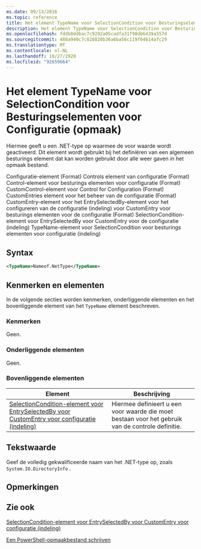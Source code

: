 ```yaml
---
ms.date: 09/13/2016
ms.topic: reference
title: Het element TypeName voor SelectionCondition voor Besturingselementen voor Configuratie (opmaak)
description: Het element TypeName voor SelectionCondition voor Besturingselementen voor Configuratie (opmaak)
ms.openlocfilehash: fddb8ddbac7c9292a05cadfa31f98db6439a557d
ms.sourcegitcommit: 488a940c7c828820b36a6ba56c119f64614afc29
ms.translationtype: MT
ms.contentlocale: nl-NL
ms.lasthandoff: 10/27/2020
ms.locfileid: "92659664"
---
```

# <a name="typename-element-for-selectioncondition-for-controls-for-configuration-format"></a>Het element TypeName voor SelectionCondition voor Besturingselementen voor Configuratie (opmaak)

Hiermee geeft u een .NET-type op waarmee de voor waarde wordt geactiveerd. Dit element wordt gebruikt bij het definiëren van een algemeen besturings element dat kan worden gebruikt door alle weer gaven in het opmaak bestand.

Configuratie-element (Format) Controls element van configuratie (Format) Control-element voor besturings elementen voor configuratie (Format) CustomControl-element voor Control for Configuration (Format) CustomEntries element voor het beheer van de configuratie (Format) CustomEntry-element voor het EntrySelectedBy-element voor het configureren van de configuratie (indeling) voor CustomEntry voor besturings elementen voor de configuratie (Format) SelectionCondition-element voor EntrySelectedBy voor CustomEntry voor de configuratie (indeling) TypeName-element voor SelectionCondition voor besturings elementen voor configuratie (indeling)

## <a name="syntax"></a>Syntax

```xml
<TypeName>Nameof.NetType</TypeName>

```

## <a name="attributes-and-elements"></a>Kenmerken en elementen

In de volgende secties worden kenmerken, onderliggende elementen en het bovenliggende element van het `TypeName` element beschreven.

### <a name="attributes"></a>Kenmerken

Geen.

### <a name="child-elements"></a>Onderliggende elementen

Geen.

### <a name="parent-elements"></a>Bovenliggende elementen

|Element|Beschrijving|
|-------------|-----------------|
|[SelectionCondition-element voor EntrySelectedBy voor CustomEntry voor configuratie (indeling)](./selectioncondition-element-for-entryselectedby-for-controls-for-configuration-format.md)|Hiermee definieert u een voor waarde die moet bestaan voor het gebruik van de controle definitie.|

## <a name="text-value"></a>Tekstwaarde

Geef de volledig gekwalificeerde naam van het .NET-type op, zoals `System.IO.DirectoryInfo` .

## <a name="remarks"></a>Opmerkingen

## <a name="see-also"></a>Zie ook

[SelectionCondition-element voor EntrySelectedBy voor CustomEntry voor configuratie (indeling)](./selectioncondition-element-for-entryselectedby-for-controls-for-configuration-format.md)

[Een PowerShell-opmaakbestand schrijven](./writing-a-powershell-formatting-file.md)
